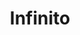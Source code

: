 ---
title: Infinito
date: 
draft: false

# descripcion
description : Infinito

materials: Plata 925

color: Plateado

dimensions: 1 cm

code: 01-03-0257

type: "Aros"

categories: []

price: $1.600,00

# Images
# first image will be shown in the product page
images:
  # - image: "images/path_to_image"
  # La ubicacion de las imagenes es imagenes/Aros/Aros.Microcubic/01-03-0257-infinito
  - image: "./images/aros/microcubic/01-03-0257-infinito_a.jpeg"
  - image: "./images/aros/microcubic/01-03-0257-infinito_b.jpeg"
---